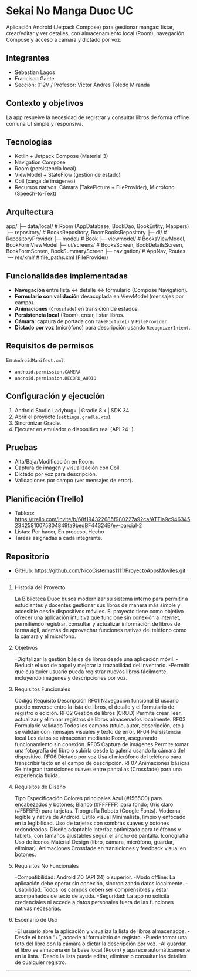 # Sekai No Manga Duoc UC

Aplicación Android (Jetpack Compose) para gestionar mangas: listar, crear/editar y ver detalles, con almacenamiento local (Room), navegación Compose y acceso a cámara y dictado por voz.

## Integrantes
- Sebastian Lagos
- Francisco Gaete
- Sección: 012V / Profesor: Victor Andres Toledo Miranda

## Contexto y objetivos
La app resuelve la necesidad de registrar y consultar libros de forma offline con una UI simple y responsiva.

## Tecnologías
- Kotlin + Jetpack Compose (Material 3)
- Navigation Compose
- Room (persistencia local)
- ViewModel + StateFlow (gestión de estado)
- Coil (carga de imágenes)
- Recursos nativos: Cámara (TakePicture + FileProvider), Micrófono (Speech-to-Text)

## Arquitectura
app/
├─ data/local/ # Room (AppDatabase, BookDao, BookEntity, Mappers)
├─ repository/ # BooksRepository, RoomBooksRepository
├─ di/ # RepositoryProvider
├─ model/ # Book
├─ viewmodel/ # BooksViewModel, BookFormViewModel
├─ ui/screens/ # BooksScreen, BookDetailsScreen, BookFormScreen, BookSummaryScreen
├─ navigation/ # AppNav, Routes
└─ res/xml/ # file_paths.xml (FileProvider)

## Funcionalidades implementadas
- **Navegación** entre lista ↔ detalle ↔ formulario (Compose Navigation).
- **Formulario con validación** desacoplada en ViewModel (mensajes por campo).
- **Animaciones** (`Crossfade`) en transición de estados.
- **Persistencia local** (Room): crear, listar libros.
- **Cámara**: captura de portada con `TakePicture()` y `FileProvider`.
- **Dictado por voz** (micrófono) para descripción usando `RecognizerIntent`.

## Requisitos de permisos
En `AndroidManifest.xml`:
- `android.permission.CAMERA`
- `android.permission.RECORD_AUDIO`

## Configuración y ejecución
1. Android Studio Ladybug+ | Gradle 8.x | SDK 34
2. Abrir el proyecto (`settings.gradle.kts`).
3. Sincronizar Gradle.
4. Ejecutar en emulador o dispositivo real (API 24+).

## Pruebas
- Alta/Baja/Modificación en Room.
- Captura de imagen y visualización con Coil.
- Dictado por voz para descripción.
- Validaciones por campo (ver mensajes de error).

## Planificación (Trello)
- Tablero: https://trello.com/invite/b/68f194322685f980227a92ca/ATTIa9c94634523425810075804849fa9bedBF44324B/ev-parcial-2
- Listas: Por hacer, En proceso, Hecho
- Tareas asignadas a cada integrante.

## Repositorio
- GitHub: https://github.com/NicoCisternas1111/ProyectoAppsMoviles.git
--------------------------------------------------------------------

1. Historia del Proyecto

    La Biblioteca Duoc busca modernizar su sistema interno para permitir a estudiantes y docentes gestionar sus libros de manera más simple y accesible desde dispositivos móviles.
    El proyecto tiene como objetivo ofrecer una aplicación intuitiva que funcione sin conexión a internet, permitiendo registrar, consultar y actualizar información de libros de forma ágil, además de aprovechar funciones nativas del teléfono como la cámara y el micrófono.

2. Objetivos

    -Digitalizar la gestión básica de libros desde una aplicación móvil.
    -Reducir el uso de papel y mejorar la trazabilidad del inventario.
    -Permitir que cualquier usuario pueda registrar nuevos libros fácilmente, incluyendo imágenes y descripciones por voz.

3. Requisitos Funcionales

   Código	Requisito	                Descripción
   RF01	    Navegación funcional	    El usuario puede moverse entre la lista de libros, el detalle y el formulario de registro o edición.
   RF02	    Gestión de libros (CRUD)	Permite crear, leer, actualizar y eliminar registros de libros almacenados localmente.
   RF03	    Formulario validado	        Todos los campos (título, autor, descripción, etc.) se validan con mensajes visuales y texto de error.
   RF04	    Persistencia local	        Los datos se almacenan mediante Room, asegurando funcionamiento sin conexión.
   RF05	    Captura de imágenes	        Permite tomar una fotografía del libro o subirla desde la galería usando la cámara del dispositivo.
   RF06	    Dictado por voz	            Usa el micrófono del teléfono para transcribir texto en el campo de descripción.
   RF07	    Animaciones básicas	        Se integran transiciones suaves entre pantallas (Crossfade) para una experiencia fluida.

4. Requisitos de Diseño

   Tipo	                Especificación
   Colores principales	Azul (#1565C0) para encabezados y botones; Blanco (#FFFFFF) para fondo; Gris claro (#F5F5F5) para tarjetas.
   Tipografía	        Roboto (Google Fonts). Moderna, legible y nativa de Android.
   Estilo visual	    Minimalista, limpio y enfocado en la legibilidad. Uso de tarjetas con sombras suaves y botones redondeados.
   Diseño adaptable	    Interfaz optimizada para teléfonos y tablets, con tamaños ajustables según el ancho de pantalla.
   Iconografía	        Uso de íconos Material Design (libro, cámara, micrófono, guardar, eliminar).
   Animaciones	        Crossfade en transiciones y feedback visual en botones.

5. Requisitos No Funcionales

    -Compatibilidad: Android 7.0 (API 24) o superior.
    -Modo offline: La aplicación debe operar sin conexión, sincronizando datos localmente.
    -Usabilidad: Todos los campos deben ser comprensibles y estar acompañados de texto de ayuda.
    -Seguridad: La app no solicita credenciales ni accede a datos personales fuera de las funciones nativas necesarias.

6. Escenario de Uso

    -El usuario abre la aplicación y visualiza la lista de libros almacenados.
    -Desde el botón “+”, accede al formulario de registro.
    -Puede tomar una foto del libro con la cámara o dictar la descripción por voz.
    -Al guardar, el libro se almacena en la base local (Room) y aparece automáticamente en la lista.
    -Desde la lista puede editar, eliminar o consultar los detalles de cualquier registro.


--------------------------------------------------------------------
